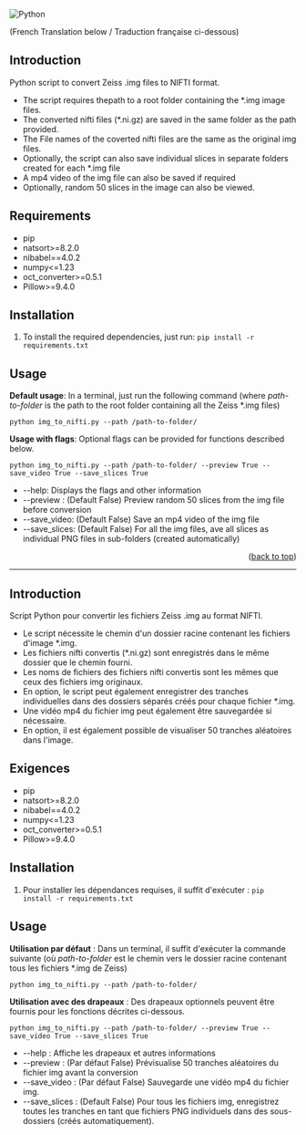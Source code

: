 <a name="readme"></a>

<!-- [![Contributors][contributors-shield]][contributors-url] -->
![Python][python-shield]
<!-- [![Stargazers][stars-shield]][stars-url] -->

(French Translation below / Traduction française ci-dessous)
<!-- GETTING STARTED -->
## Introduction

Python script to convert Zeiss .img files to NIFTI format.
- The script requires thepath to a root folder containing the *.img image files.
- The converted nifti files (*.ni.gz) are saved in the same folder as the path provided.
- The File names of the coverted nifti files are the same as the original img files.
- Optionally, the script can also save individual slices in separate folders created for each *.img file
- A mp4 video of the img file can also be saved if required
- Optionally, random 50 slices in the image can also be viewed.

## Requirements
- pip
- natsort>=8.2.0
- nibabel==4.0.2
- numpy<=1.23
- oct_converter>=0.5.1
- Pillow>=9.4.0

<!-- USAGE EXAMPLES -->
## Installation

1. To install the required dependencies, just run: `pip install -r requirements.txt`

## Usage

**Default usage**: In a terminal, just run the following command (where *path-to-folder* is the path to the root folder containing all the Zeiss *.img files)

 `python img_to_nifti.py --path /path-to-folder/`

**Usage with flags**: Optional flags can be provided for functions described below.

  `python img_to_nifti.py --path /path-to-folder/ --preview True --save_video True --save_slices True`

* --help: Displays the flags and other information
* --preview : (Default False) Preview random 50 slices from the img file before conversion
* --save_video: (Default False) Save an mp4 video of the img file
* --save_slices: (Default False) For all the img files, ave all slices as individual PNG files in sub-folders (created automatically)



<p align="right">(<a href="#readme-top">back to top</a>)</p>

---

## Introduction
Script Python pour convertir les fichiers Zeiss .img au format NIFTI.
- Le script nécessite le chemin d'un dossier racine contenant les fichiers d'image *.img.
- Les fichiers nifti convertis (*.ni.gz) sont enregistrés dans le même dossier que le chemin fourni.
- Les noms de fichiers des fichiers nifti convertis sont les mêmes que ceux des fichiers img originaux.
- En option, le script peut également enregistrer des tranches individuelles dans des dossiers séparés créés pour chaque fichier *.img.
- Une vidéo mp4 du fichier img peut également être sauvegardée si nécessaire.
- En option, il est également possible de visualiser 50 tranches aléatoires dans l'image.

## Exigences
- pip
- natsort>=8.2.0
- nibabel==4.0.2
- numpy<=1.23
- oct_converter>=0.5.1
- Pillow>=9.4.0

## Installation

1. Pour installer les dépendances requises, il suffit d'exécuter : `pip install -r requirements.txt`

## Usage
**Utilisation par défaut** : Dans un terminal, il suffit d'exécuter la commande suivante (où *path-to-folder* est le chemin vers le dossier racine contenant tous les fichiers *.img de Zeiss)

 `python img_to_nifti.py --path /path-to-folder/`

**Utilisation avec des drapeaux** : Des drapeaux optionnels peuvent être fournis pour les fonctions décrites ci-dessous.

  `python img_to_nifti.py --path /path-to-folder/ --preview True --save_video True --save_slices True`

* --help : Affiche les drapeaux et autres informations
* --preview : (Par défaut False) Prévisualise 50 tranches aléatoires du fichier img avant la conversion
* --save_video : (Par défaut False) Sauvegarde une vidéo mp4 du fichier img.
* --save_slices : (Default False) Pour tous les fichiers img, enregistrez toutes les tranches en tant que fichiers PNG individuels dans des sous-dossiers (créés automatiquement).

<!-- MARKDOWN LINKS & IMAGES -->
[python-shield]: https://img.shields.io/badge/Python-3.7-blue?style=for-the-badge&logo=appveyor
[tf-shield]: https://img.shields.io/badge/Tensorflow-2.8-orange?style=for-the-badge&logo=appveyor

[issues-shield]: https://img.shields.io/github/issues/Atif-Anwer/SpecSeg?style=for-the-badge
[issues-url]: https://github.com/Atif-Anwer/SpecSeg/issues
[license-shield]: https://img.shields.io/badge/License-CC-brightgreen?style=for-the-badge
[license-url]: https://github.com/othneildrew/Best-README-Template/blob/master/LICENSE.txt
[linkedin-shield]: https://img.shields.io/badge/-LinkedIn-black.svg?style=for-the-badge&logo=linkedin&colorB=555
[linkedin-url]: https://www.linkedin.com/in/atifanwer/

<!-- Soruce: https://github.com/othneildrew/Best-README-Template/pull/73 -->